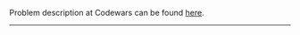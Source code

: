 Problem description at Codewars can be found
[here](https://www.codewars.com/kata/57a5c31ce298a7e6b7000334/train/python).

-------------


